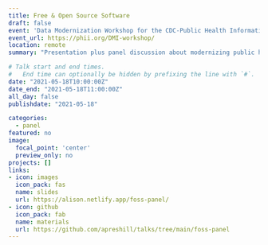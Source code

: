 ```yaml
---
title: Free & Open Source Software
draft: false
event: 'Data Modernization Workshop for the CDC-Public Health Informatics Institute'
event_url: https://phii.org/DMI-workshop/
location: remote
summary: "Presentation plus panel discussion about modernizing public health data practices with free and open source software."

# Talk start and end times.
#   End time can optionally be hidden by prefixing the line with `#`.
date: "2021-05-18T10:00:00Z"
date_end: "2021-05-18T11:00:00Z"
all_day: false
publishdate: "2021-05-18"

categories:
  - panel
featured: no
image:
  focal_point: 'center'
  preview_only: no
projects: []
links:
- icon: images
  icon_pack: fas
  name: slides
  url: https://alison.netlify.app/foss-panel/
- icon: github
  icon_pack: fab
  name: materials
  url: https://github.com/apreshill/talks/tree/main/foss-panel
---
```



